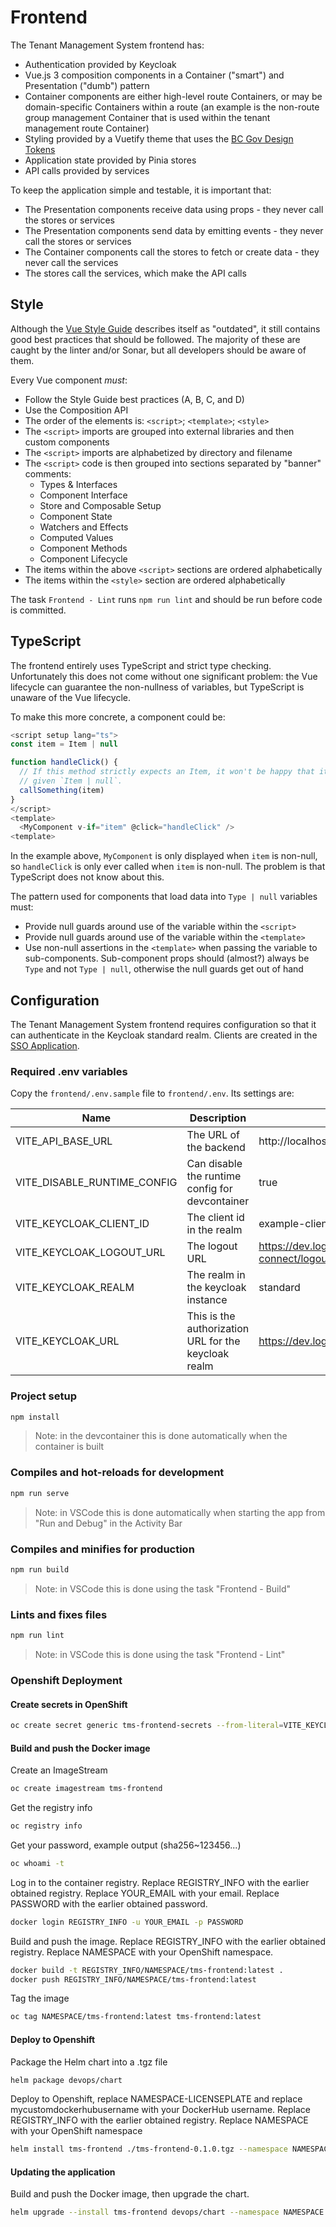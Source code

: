 # Frontend

The Tenant Management System frontend has:

- Authentication provided by Keycloak
- Vue.js 3 composition components in a Container ("smart") and Presentation
  ("dumb") pattern
- Container components are either high-level route Containers, or may be
  domain-specific Containers within a route (an example is the non-route group
  management Container that is used within the tenant management route
  Container)
- Styling provided by a Vuetify theme that uses the [BC Gov Design Tokens](https://www.npmjs.com/package/@bcgov/design-tokens)
- Application state provided by Pinia stores
- API calls provided by services

To keep the application simple and testable, it is important that:

- The Presentation components receive data using props - they never call the
  stores or services
- The Presentation components send data by emitting events - they never call the
  stores or services
- The Container components call the stores to fetch or create data - they never
  call the services
- The stores call the services, which make the API calls

## Style

Although the [Vue Style Guide](https://vuejs.org/style-guide/) describes itself
as "outdated", it still contains good best practices that should be followed.
The majority of these are caught by the linter and/or Sonar, but all developers
should be aware of them.

Every Vue component _must_:

- Follow the Style Guide best practices (A, B, C, and D)
- Use the Composition API
- The order of the elements is: `<script>`; `<template>`; `<style>`
- The `<script>` imports are grouped into external libraries and then custom
  components
- The `<script>` imports are alphabetized by directory and filename
- The `<script>` code is then grouped into sections separated by "banner"
  comments:
  - Types & Interfaces
  - Component Interface
  - Store and Composable Setup
  - Component State
  - Watchers and Effects
  - Computed Values
  - Component Methods
  - Component Lifecycle
- The items within the above `<script>` sections are ordered alphabetically
- The items within the `<style>` section are ordered alphabetically

The task `Frontend - Lint` runs `npm run lint` and should be run before code is
committed.

## TypeScript

The frontend entirely uses TypeScript and strict type checking. Unfortunately
this does not come without one significant problem: the Vue lifecycle can
guarantee the non-nullness of variables, but TypeScript is unaware of the Vue
lifecycle.

To make this more concrete, a component could be:

```javascript
<script setup lang="ts">
const item = Item | null

function handleClick() {
  // If this method strictly expects an Item, it won't be happy that it's being
  // given `Item | null`.
  callSomething(item)
}
</script>
<template>
  <MyComponent v-if="item" @click="handleClick" />
<template>
```

In the example above, `MyComponent` is only displayed when `item` is non-null,
so `handleClick` is only ever called when `item` is non-null. The problem is
that TypeScript does not know about this.

The pattern used for components that load data into `Type | null` variables
must:

- Provide null guards around use of the variable within the `<script>`
- Provide null guards around use of the variable within the `<template>`
- Use non-null assertions in the `<template>` when passing the variable to
  sub-components. Sub-component props should (almost?) always be `Type` and not
  `Type | null`, otherwise the null guards get out of hand

## Configuration

The Tenant Management System frontend requires configuration so that it can
authenticate in the Keycloak standard realm. Clients are created in the
[SSO Application](https://bcgov.github.io/sso-requests).

### Required .env variables

Copy the `frontend/.env.sample` file to `frontend/.env`. Its settings are:

| Name                        | Description                                          | Example                                                                              |
| --------------------------- | ---------------------------------------------------- | ------------------------------------------------------------------------------------ |
| VITE_API_BASE_URL           | The URL of the backend                               | http://localhost:4144/v1                                                             |
| VITE_DISABLE_RUNTIME_CONFIG | Can disable the runtime config for devcontainer      | true                                                                                 |
| VITE_KEYCLOAK_CLIENT_ID     | The client id in the realm                           | example-client-id                                                                    |
| VITE_KEYCLOAK_LOGOUT_URL    | The logout URL                                       | https://dev.loginproxy.gov.bc.ca.auth/realms/standard/protocol/openid-connect/logout |
| VITE_KEYCLOAK_REALM         | The realm in the keycloak instance                   | standard                                                                             |
| VITE_KEYCLOAK_URL           | This is the authorization URL for the keycloak realm | https://dev.loginproxy.gov.bc.ca/auth                                                |

### Project setup

```sh
npm install
```

> Note: in the devcontainer this is done automatically when the container is
> built

### Compiles and hot-reloads for development

```sh
npm run serve
```

> Note: in VSCode this is done automatically when starting the app from
> "Run and Debug" in the Activity Bar

### Compiles and minifies for production

```sh
npm run build
```

> Note: in VSCode this is done using the task "Frontend - Build"

### Lints and fixes files

```sh
npm run lint
```

> Note: in VSCode this is done using the task "Frontend - Lint"

### Openshift Deployment

#### Create secrets in OpenShift

```sh
oc create secret generic tms-frontend-secrets --from-literal=VITE_KEYCLOAK_URL=https://dev.loginproxy.gov.bc.ca/auth --from-literal=VITE_KEYCLOAK_REALM=standard --from-literal=VITE_KEYCLOAK_CLIENT_ID=my-client-id   --from-literal=VITE_KEYCLOAK_LOGOUT_URL=https://dev.loginproxy.gov.bc.ca/auth/realms/standard/protocol/openid-connect/logout --from-literal=VITE_API_BASE_URL=localhost:4144
```

#### Build and push the Docker image

Create an ImageStream

```sh
oc create imagestream tms-frontend
```

Get the registry info

```sh
oc registry info
```

Get your password, example output (sha256~123456...)

```sh
oc whoami -t
```

Log in to the container registry. Replace REGISTRY_INFO with the earlier obtained registry. Replace YOUR_EMAIL with your email. Replace PASSWORD with the earlier obtained password.

```sh
docker login REGISTRY_INFO -u YOUR_EMAIL -p PASSWORD
```

Build and push the image. Replace REGISTRY_INFO with the earlier obtained registry. Replace NAMESPACE with your OpenShift namespace.

```sh
docker build -t REGISTRY_INFO/NAMESPACE/tms-frontend:latest .
docker push REGISTRY_INFO/NAMESPACE/tms-frontend:latest
```

Tag the image

```sh
oc tag NAMESPACE/tms-frontend:latest tms-frontend:latest
```

#### Deploy to Openshift

Package the Helm chart into a .tgz file

```sh
helm package devops/chart
```

Deploy to Openshift, replace NAMESPACE-LICENSEPLATE and replace mycustomdockerhubusername with your DockerHub username. Replace REGISTRY_INFO with the earlier obtained registry. Replace NAMESPACE with your OpenShift namespace

```sh
helm install tms-frontend ./tms-frontend-0.1.0.tgz --namespace NAMESPACE --set image.repository=REGISTRY_INFO/NAMESPACE/tms-frontend
```

#### Updating the application

Build and push the Docker image, then upgrade the chart.

```sh
helm upgrade --install tms-frontend devops/chart --namespace NAMESPACE --set image.repository=REGISTRY_INFO/NAMESPACE/tms-frontend
```
